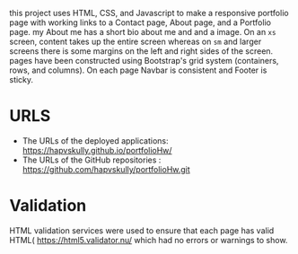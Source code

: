 this project uses HTML, CSS, and Javascript to make a responsive portfolio page with working links to a Contact page, About page, and a Portfolio page. my About me has a short bio about me and and a image. On an `xs` screen, content takes up the entire screen whereas on `sm` and larger screens there is some margins on the left and right sides of the screen.
pages have been constructed using Bootstrap's grid system (containers, rows, and columns).
On each page Navbar is consistent and Footer is sticky.

# URLS
* The URLs of the deployed applications: https://hapvskully.github.io/portfolioHw/
* The URLs of the GitHub repositories  : https://github.com/hapvskully/portfolioHw.git 

# Validation
HTML validation services were used to ensure that each page has valid HTML( https://html5.validator.nu/ 
which had no errors or warnings to show.